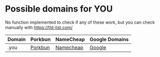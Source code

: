 # Possible domains for YOU

No function implemented to check if any of these work, but you can check manually with https://tld-list.com/

| Domain | Porkbun | NameCheap | Google Domains |
|---|---|---|---|
| .you | [Porkbun](https://porkbun.com/checkout/search?prb=e814663da1&tlds=&idnLanguage=&search=search&q=.you) | [Namecheap](https://www.namecheap.com/domains/registration/results/?domain=.you) | [Google](https://domains.google.com/registrar/search?searchTerm=.you) |
